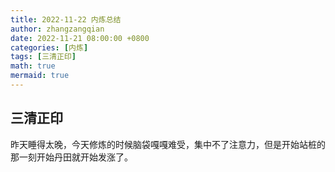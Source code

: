 ```yaml
---
title: 2022-11-22 内炼总结
author: zhangzangqian
date: 2022-11-21 08:00:00 +0800
categories: [内炼]
tags: [三清正印]
math: true
mermaid: true
---
```


## 三清正印

昨天睡得太晚，今天修炼的时候脑袋嘎嘎难受，集中不了注意力，但是开始站桩的那一刻开始丹田就开始发涨了。
